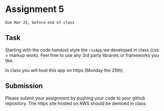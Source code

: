 # Assignment 5
`Due Mar 25, before end of class`

## Task

Starting with the code handout style the `rssApp` we developed in class (css + markup work). Feel free to use any 3rd party libraries or frameworks you like.

In class you will host this app on https (Monday the 25th).

## Submission

Please submit your assignment by pushing your code to your github repository. The https site hosted on AWS should be demoed in class.